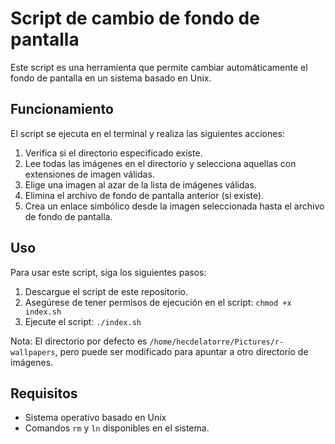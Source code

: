 # Script de cambio de fondo de pantalla

Este script es una herramienta que permite cambiar automáticamente el fondo de pantalla en un sistema basado en Unix.

## Funcionamiento
El script se ejecuta en el terminal y realiza las siguientes acciones:
1. Verifica si el directorio especificado existe.
2. Lee todas las imágenes en el directorio y selecciona aquellas con extensiones de imagen válidas.
3. Elige una imagen al azar de la lista de imágenes válidas.
4. Elimina el archivo de fondo de pantalla anterior (si existe).
5. Crea un enlace simbólico desde la imagen seleccionada hasta el archivo de fondo de pantalla.

## Uso
Para usar este script, siga los siguientes pasos:
1. Descargue el script de este repositorio.
2. Asegúrese de tener permisos de ejecución en el script: `chmod +x index.sh`
3. Ejecute el script: `./index.sh`

Nota: El directorio por defecto es `/home/hecdelatorre/Pictures/r-wallpapers`, pero puede ser modificado para apuntar a otro directorio de imágenes.

## Requisitos
- Sistema operativo basado en Unix
- Comandos `rm` y `ln` disponibles en el sistema.

